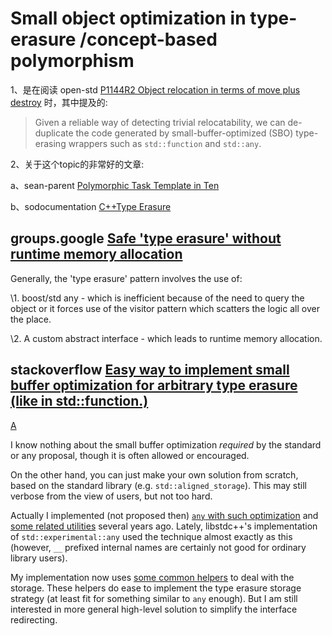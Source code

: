 # Small object optimization in type-erasure /concept-based polymorphism

1、是在阅读 open-std [P1144R2 Object relocation in terms of move plus destroy](http://open-std.org/JTC1/SC22/WG21/docs/papers/2019/p1144r2.html) 时，其中提及的:

> Given a reliable way of detecting trivial relocatability, we can de-duplicate the code generated by small-buffer-optimized (SBO) type-erasing wrappers such as `std::function` and `std::any`. 

2、关于这个topic的非常好的文章:

a、sean-parent [Polymorphic Task Template in Ten](https://sean-parent.stlab.cc/presentations/2017-11-11-lightning-talk/lightning-talk.pdf)

b、sodocumentation [C++Type Erasure](https://sodocumentation.net/cplusplus/topic/2872/type-erasure)



## groups.google [Safe 'type erasure' without runtime memory allocation](https://groups.google.com/a/isocpp.org/g/std-proposals/c/eWl57Y96_iI)

Generally, the 'type erasure' pattern involves the use of:

\1. boost/std any - which is inefficient because of the need to query the object or it forces use of the visitor pattern which scatters the logic all over the place.

\2. A custom abstract interface - which leads to runtime memory allocation.





## stackoverflow [Easy way to implement small buffer optimization for arbitrary type erasure (like in std::function.)](https://stackoverflow.com/questions/33582786/easy-way-to-implement-small-buffer-optimization-for-arbitrary-type-erasure-like)

[A](https://stackoverflow.com/a/33583906)

I know nothing about the small buffer optimization *required* by the standard or any proposal, though it is often allowed or encouraged.

On the other hand, you can just make your own solution from scratch, based on the standard library (e.g. `std::aligned_storage`). This may still verbose from the view of users, but not too hard.

Actually I implemented (not proposed then) [`any` with such optimization](https://bitbucket.org/FrankHB/yslib/src/0c73b4bfda5e0ff3a41d81b890aee8cf479cfdf0/YBase/include/ystdex/any.h?at=master&fileviewer=file-view-default) and [some related utilities](https://bitbucket.org/FrankHB/yslib/src/0c73b4bfda5e0ff3a41d81b890aee8cf479cfdf0/YBase/include/ystdex/any_iterator.hpp?at=master) several years ago. Lately, libstdc++'s implementation of `std::experimental::any` used the technique almost exactly as this (however, `__` prefixed internal names are certainly not good for ordinary library users).

My implementation now uses [some common helpers](https://bitbucket.org/FrankHB/yslib/src/0c73b4bfda5e0ff3a41d81b890aee8cf479cfdf0/YBase/include/ystdex/type_pun.hpp?at=master&fileviewer=file-view-default#type_pun.hpp-227) to deal with the storage. These helpers do ease to implement the type erasure storage strategy (at least fit for something similar to `any` enough). But I am still interested in more general high-level solution to simplify the interface redirecting.